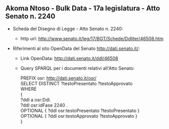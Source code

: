 ## Akoma Ntoso - Bulk Data - 17a legislatura - Atto Senato n. 2240 ##

* Scheda del Disegno di Legge - Atto Senato n. 2240:
	* http url: http://www.senato.it/leg/17/BGT/Schede/Ddliter/46508.htm

* Riferimenti al sito OpenData del Senato http://dati.senato.it/:
	* Link OpenData: http://dati.senato.it/ddl/46508
	* Query SPARQL per i documenti relativi all'Atto Senato:

        PREFIX osr: <http://dati.senato.it/osr/>  
		SELECT DISTINCT ?testoPresentato ?testoApprovato  
		WHERE  
		{  
		    ?ddl a osr:Ddl.  
		    ?ddl osr:idFase 2240 .  
		    OPTIONAL { ?ddl osr:testoPresentato ?testoPresentato }  
		    OPTIONAL { ?ddl osr:testoApprovato ?testoApprovato }  
		}
		
